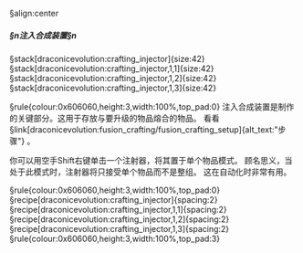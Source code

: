 §align:center
##### §n注入合成装置§n

§stack[draconicevolution:crafting_injector]{size:42} §stack[draconicevolution:crafting_injector,1,1]{size:42} §stack[draconicevolution:crafting_injector,1,2]{size:42} §stack[draconicevolution:crafting_injector,1,3]{size:42}

§rule{colour:0x606060,height:3,width:100%,top_pad:0}
注入合成装置是制作的关键部分。这用于存放与要升级的物品熔合的物品。 看看 §link[draconicevolution:fusion_crafting/fusion_crafting_setup]{alt_text:"步骤"} 。

你可以用空手Shift右键单击一个注射器，将其置于单个物品模式。 顾名思义，当处于此模式时，注射器将只接受单个物品而不是整组。 这在自动化时非常有用。

§rule{colour:0x606060,height:3,width:100%,top_pad:0}
§recipe[draconicevolution:crafting_injector]{spacing:2} §recipe[draconicevolution:crafting_injector,1,1]{spacing:2} §recipe[draconicevolution:crafting_injector,1,2]{spacing:2} §recipe[draconicevolution:crafting_injector,1,3]{spacing:2}
§rule{colour:0x606060,height:3,width:100%,top_pad:3}